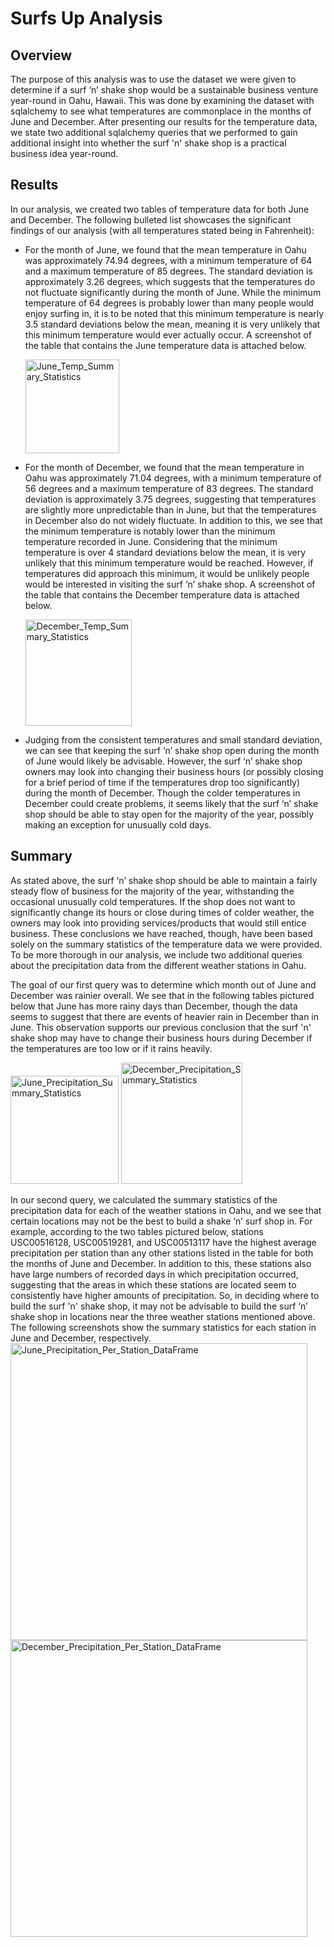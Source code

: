 # Surfs Up Analysis

## Overview
The purpose of this analysis was to use the dataset we were given to determine if a surf ‘n’ shake shop would be a sustainable business venture year-round in Oahu, Hawaii.  This was done by examining the dataset with sqlalchemy to see what temperatures are commonplace in the months of June and December.  After presenting our results for the temperature data, we state two additional sqlalchemy queries that we performed to gain additional insight into whether the surf 'n' shake shop is a practical business idea year-round.

## Results
In our analysis, we created two tables of temperature data for both June and December.  The following bulleted list showcases the significant findings of our analysis (with all temperatures stated being in Fahrenheit):

* For the month of June, we found that the mean temperature in Oahu was approximately 74.94 degrees, with a minimum temperature of 64 and a maximum temperature of 85 degrees.  The standard deviation is approximately 3.26 degrees, which suggests that the temperatures do not fluctuate significantly during the month of June.  While the minimum temperature of 64 degrees is probably lower than many people would enjoy surfing in, it is to be noted that this minimum temperature is nearly 3.5 standard deviations below the mean, meaning it is very unlikely that this minimum temperature would ever actually occur.    A screenshot of the table that contains the June temperature data is attached below. 
          
  <img width="150" alt="June_Temp_Summary_Statistics" src="https://user-images.githubusercontent.com/115128743/209015747-e8f40bab-f9d8-4306-a7d7-afb9c4a0b86e.png">


* For the month of December, we found that the mean temperature in Oahu was approximately 71.04 degrees, with a minimum temperature of 56 degrees and a maximum temperature of 83 degrees.  The standard deviation is approximately 3.75 degrees, suggesting that temperatures are slightly more unpredictable than in June, but that the temperatures in December also do not widely fluctuate.  In addition to this, we see that the minimum temperature is notably lower than the minimum temperature recorded in June.  Considering that the minimum temperature is over 4 standard deviations below the mean, it is very unlikely that this minimum temperature would be reached.  However, if temperatures did approach this minimum, it would be unlikely people would be interested in visiting the surf ‘n’ shake shop.  A screenshot of the table that contains the December temperature data is attached below. 

  <img width="170" alt="December_Temp_Summary_Statistics" src="https://user-images.githubusercontent.com/115128743/209016102-f23d8d75-0ada-4c6d-bbff-c55c0e6429c7.png">

* Judging from the consistent temperatures and small standard deviation, we can see that keeping the surf ‘n’ shake shop open during the month of June would likely be advisable. However, the surf ‘n’ shake shop owners may look into changing their business hours (or possibly closing for a brief period of time if the temperatures drop too significantly) during the month of December.  Though the colder temperatures in December could create problems, it seems likely that the surf ‘n’ shake shop should be able to stay open for the majority of the year, possibly making an exception for unusually cold days.

## Summary
As stated above, the surf ‘n’ shake shop should be able to maintain a fairly steady flow of business for the majority of the year, withstanding the occasional unusually cold temperatures.  If the shop does not want to significantly change its hours or close during times of colder weather, the owners may look into providing services/products that would still entice business.  These conclusions we have reached, though, have been based solely on the summary statistics of the temperature data we were provided.  To be more thorough in our analysis, we include two additional queries about the precipitation data from the different weather stations in Oahu.  

The goal of our first query was to determine which month out of June and December was rainier overall.  We see that in the following tables pictured below that June has more rainy days than December, though the data seems to suggest that there are events of heavier rain in December than in June.  This observation supports our previous conclusion that the surf 'n' shake shop may have to change their business hours during December if the temperatures are too low or if it rains heavily.

<img width="173" alt="June_Precipitation_Summary_Statistics" src="https://user-images.githubusercontent.com/115128743/209016400-5eeaf178-2683-4537-9a70-edc8730cda64.png"> <img width="194" alt="December_Precipitation_Summary_Statistics" src="https://user-images.githubusercontent.com/115128743/209016416-b38b2a8f-a02c-45cd-b099-06275404f377.png">


In our second query, we calculated the summary statistics of the precipitation data for each of the weather stations in Oahu, and we see that certain locations may not be the best to build a shake ‘n’ surf shop in.  For example, according to the two tables pictured below, stations USC00516128, USC00519281, and USC00513117 have the highest average precipitation per station than any other stations listed in the table for both the months of June and December.  In addition to this, these stations also have large numbers of recorded days in which precipitation occurred, suggesting that the areas in which these stations are located seem to consistently have higher amounts of precipitation.  So, in deciding where to build the surf 'n' shake shop, it may not be advisable to build the surf ‘n’ shake shop in locations near the three weather stations mentioned above. The following screenshots show the summary statistics for each station in June and December, respectively. 
<img width="475" alt="June_Precipitation_Per_Station_DataFrame" src="https://user-images.githubusercontent.com/115128743/209016688-d3a60e74-ff73-4e36-85f0-5c268a2cfe42.png"><img width="475" alt="December_Precipitation_Per_Station_DataFrame" src="https://user-images.githubusercontent.com/115128743/209016698-279cb34d-0684-483d-bce7-141ee4aca7ed.png">
